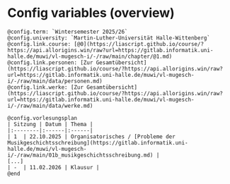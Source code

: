 <!--
author:   Dennis Ried

email:    dennis.ried@musikwiss.uni-halle.de

version:  1.0.0

icon: https://wcms.itz.uni-halle.de/download.php?down=57357&elem=3333420

comment:  Common metadata for all LiaScript courses in the folder

import: https://raw.githubusercontent.com/LiaTemplates/citations/main/README.md

link: ./style.css

@config.term: `Wintersemester 2025/26`
@config.university: `Martin-Luther-Universität Halle-Wittenberg`
@config.link.course: [@0](https://liascript.github.io/course/?https://api.allorigins.win/raw?url=https://gitlab.informatik.uni-halle.de/muwi/vl-mugesch-i/-/raw/main/chapter/@1.md)
@config.preview.course: [preview-lia](https://gitlab.informatik.uni-halle.de/muwi/vl-mugesch-i/-/raw/main/chapter/@0.md)
@config.link.personen: [Zur Gesamtübersicht](https://liascript.github.io/course/?https://api.allorigins.win/raw?url=https://gitlab.informatik.uni-halle.de/muwi/vl-mugesch-i/-/raw/main/data/personen.md)
@config.link.werke: [Zur Gesamtübersicht](https://liascript.github.io/course/?https://api.allorigins.win/raw?url=https://gitlab.informatik.uni-halle.de/muwi/vl-mugesch-i/-/raw/main/data/werke.md)

@config.vorlesungsplan
| Sitzung | Datum | Thema |
|:--------|:------|:------|
| 1  | 22.10.2025 | @config.link.course(Organisatorisches,organisatorisches) / @config.link.course(`Musikgeschichtsschreibung`,musikgeschichtsschreibung) |
| 2  | 29.10.2025 | @config.link.course(`Um das Jahr 1600`,um1600) / @config.link.course(`Barock als Begriff`,barock_begriff) |
| 3  | 05.11.2025 | @config.link.course(`Monodie`,03a_monodie) / @config.link.course(`Entstehung der Oper`,oper_entstehung) / @config.link.course(`Seconda prattica`,seconda_prattica) |
| 4  | 12.11.2025 | @config.link.course(`Oper im Barock`,oper_barock) / @config.link.course(`Verzierungspraxis um 1600`,verzierungspraxis_um1600) |
| 5  | 19.11.2025 | @config.link.course(`Instrumentalmusik (Sonate, Suite, Concerto)`,instrumentalmusik) / @config.link.course(`Unterschiedliche Stimmungen`,stimmung) |
| 6  | 26.11.2025 | @config.link.course(`Ein Blick nach Frankreich`,frankreich_17-18Jh) |
| 7  | 03.12.2025 | @config.link.course(`Antonio Vivaldi`,vivaldi_antonio) / @config.link.course(`Die Kantate`,kantate_barock) |
| 8  | 10.12.2025 | @config.link.course(`Die Passion (Christi)`,passion_barock) |
| 9  | 17.12.2025 | @config.link.course(`Klangrede, Schreibarten, Gattungslehre (Mattheson)`,klangrede_mattheson) |
| -  | _Weihnachtspause_ | |
| 10 | 08.01.2026 | Die Begriffe @config.link.course(`"Klassik"`,klassik_begriff) und @config.link.course(`"Schule"`,schulen_mannheim_berlin) |
| 11 | 15.01.2026 | @config.link.course(`Kammermusik in der Wiener Klassik`,kammermusik_klassik) |
| 12 | 22.01.2026 | @config.link.course(`Oper und Singspiel`,oper_singspiel_klassik) |
| 13 | 29.01.2026 | @config.link.course(`Zur Biographie und Symphonik Beethovens`,beethoven_ludwig_van) |
| 14 | 05.02.2026 | @config.link.course(`Das Klavierlied`,klavierlied) / @config.link.course(`Charakterstücke`,Charakterstuecke) |
| -  | 11.02.2026 | Klausur |
@end

-->

# Config variables (overview)

```
@config.term: `Wintersemester 2025/26`
@config.university: `Martin-Luther-Universität Halle-Wittenberg`
@config.link.course: [@0](https://liascript.github.io/course/?https://api.allorigins.win/raw?url=https://gitlab.informatik.uni-halle.de/muwi/vl-mugesch-i/-/raw/main/chapter/@1.md)
@config.link.personen: [Zur Gesamtübersicht](https://liascript.github.io/course/?https://api.allorigins.win/raw?url=https://gitlab.informatik.uni-halle.de/muwi/vl-mugesch-i/-/raw/main/data/personen.md)
@config.link.werke: [Zur Gesamtübersicht](https://liascript.github.io/course/?https://api.allorigins.win/raw?url=https://gitlab.informatik.uni-halle.de/muwi/vl-mugesch-i/-/raw/main/data/werke.md)

@config.vorlesungsplan
| Sitzung | Datum | Thema |
|:--------|:------|:------|
| 1  | 22.10.2025 | Organisatorisches / [Probleme der Musikgeschichtsschreibung](https://gitlab.informatik.uni-halle.de/muwi/vl-mugesch-i/-/raw/main/01b_musikgeschichtsschreibung.md) |
[...]
| -  | 11.02.2026 | Klausur |
@end

```

